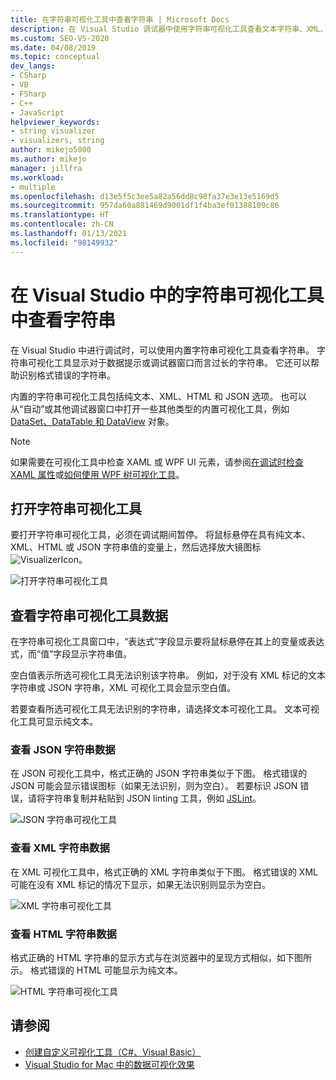 ```yaml
---
title: 在字符串可视化工具中查看字符串 | Microsoft Docs
description: 在 Visual Studio 调试器中使用字符串可视化工具查看文本字符串、XML、HTML 和 JSON。 可以查看其他对象类型，包括数据集和数据表。
ms.custom: SEO-VS-2020
ms.date: 04/08/2019
ms.topic: conceptual
dev_langs:
- CSharp
- VB
- FSharp
- C++
- JavaScript
helpviewer_keywords:
- string visualizer
- visualizers, string
author: mikejo5000
ms.author: mikejo
manager: jillfra
ms.workload:
- multiple
ms.openlocfilehash: d13e5f5c3ee5a82a56dd8c98fa37e3e13e5169d5
ms.sourcegitcommit: 957da60a881469d9001df1f4ba3ef01388109c86
ms.translationtype: HT
ms.contentlocale: zh-CN
ms.lasthandoff: 01/13/2021
ms.locfileid: "98149932"
---
```

# <a name="view-strings-in-a-string-visualizer-in-visual-studio"></a>在 Visual Studio 中的字符串可视化工具中查看字符串

在 Visual Studio 中进行调试时，可以使用内置字符串可视化工具查看字符串。 字符串可视化工具显示对于数据提示或调试器窗口而言过长的字符串。 它还可以帮助识别格式错误的字符串。

内置的字符串可视化工具包括纯文本、XML、HTML 和 JSON 选项。 也可以从“自动”或其他调试器窗口中打开一些其他类型的内置可视化工具，例如 [DataSet、DataTable 和 DataView](../debugger/dataset-visualizer-dialog-box.md) 对象。

> [!NOTE]
> 如果需要在可视化工具中检查 XAML 或 WPF UI 元素，请参阅[在调试时检查 XAML 属性](../xaml-tools/inspect-xaml-properties-while-debugging.md)或[如何使用 WPF 树可视化工具](../debugger/how-to-use-the-wpf-tree-visualizer.md)。

## <a name="open-a-string-visualizer"></a>打开字符串可视化工具

要打开字符串可视化工具，必须在调试期间暂停。 将鼠标悬停在具有纯文本、XML、HTML 或 JSON 字符串值的变量上，然后选择放大镜图标 ![VisualizerIcon](../debugger/media/dbg-tips-visualizer-icon.png "可视化工具图标")。

![打开字符串可视化工具](../debugger/media/dbg-tips-string-visualizers.png "打开字符串可视化工具")

## <a name="view-string-visualizer-data"></a>查看字符串可视化工具数据

在字符串可视化工具窗口中，“表达式”字段显示要将鼠标悬停在其上的变量或表达式，而“值”字段显示字符串值。

空白值表示所选可视化工具无法识别该字符串。 例如，对于没有 XML 标记的文本字符串或 JSON 字符串，XML 可视化工具会显示空白值。

若要查看所选可视化工具无法识别的字符串，请选择文本可视化工具。 文本可视化工具可显示纯文本。

### <a name="view-json-string-data"></a>查看 JSON 字符串数据

在 JSON 可视化工具中，格式正确的 JSON 字符串类似于下图。 格式错误的 JSON 可能会显示错误图标（如果无法识别，则为空白）。 若要标识 JSON 错误，请将字符串复制并粘贴到 JSON linting 工具，例如 [JSLint](https://www.jslint.com/)。

![JSON 字符串可视化工具](../debugger/media/dbg-tips-string-visualizer-json.png "JSON 字符串可视化工具")

### <a name="view-xml-string-data"></a>查看 XML 字符串数据

在 XML 可视化工具中，格式正确的 XML 字符串类似于下图。 格式错误的 XML 可能在没有 XML 标记的情况下显示，如果无法识别则显示为空白。

![XML 字符串可视化工具](../debugger/media/dbg-string-visualizers-xml.png "XML 字符串可视化工具")

### <a name="view-html-string-data"></a>查看 HTML 字符串数据

格式正确的 HTML 字符串的显示方式与在浏览器中的呈现方式相似，如下图所示。 格式错误的 HTML 可能显示为纯文本。

![HTML 字符串可视化工具](../debugger/media/dbg-string-visualizers-html.png "HTML 字符串可视化工具")

## <a name="see-also"></a>请参阅

- [创建自定义可视化工具（C#、Visual Basic）](../debugger/create-custom-visualizers-of-data.md)
- [Visual Studio for Mac 中的数据可视化效果](/visualstudio/mac/data-visualizations)